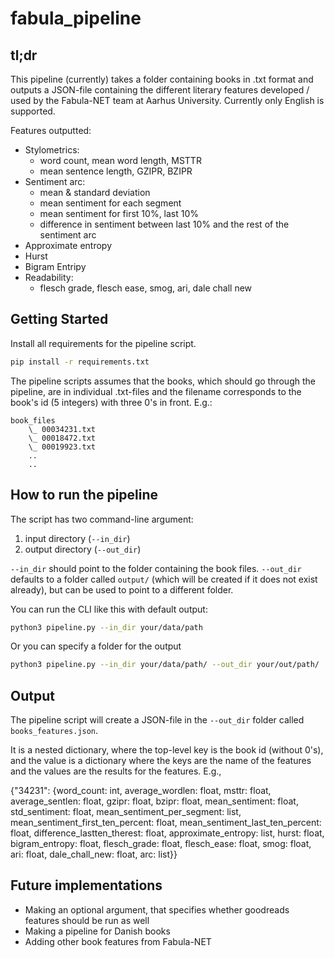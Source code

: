 # fabula_pipeline

## tl;dr
This pipeline (currently) takes a folder containing books in .txt format and outputs a JSON-file containing the different literary features developed / used by the Fabula-NET team at Aarhus University.
Currently only English is supported. 

Features outputted: 

- Stylometrics:
    - word count, mean word length, MSTTR
    - mean sentence length, GZIPR, BZIPR
- Sentiment arc:
    - mean & standard deviation
    - mean sentiment for each segment
    - mean sentiment for first 10%, last 10% 
    - difference in sentiment between last 10% and the rest of the sentiment arc
- Approximate entropy
- Hurst 
- Bigram Entripy 
- Readability:
    - flesch grade, flesch ease, smog, ari, dale chall new

## Getting Started

Install all requirements for the pipeline script.

```bash
pip install -r requirements.txt
```

The pipeline scripts assumes that the books, which should go through the pipeline, are in individual .txt-files and the filename corresponds to the book's id (5 integers) with three 0's in front. E.g.:

    book_files
        \_ 00034231.txt
        \_ 00018472.txt
        \_ 00019923.txt
        ..
        ..


## How to run the pipeline

The script has two command-line argument:
1. input directory (`--in_dir`)
2. output directory (`--out_dir`)

`--in_dir` should point to the folder containing the book files. 
`--out_dir` defaults to a folder called `output/` (which will be created if it does not exist already), but can be used to point to a different folder.

You can run the CLI like this with default output:

```bash
python3 pipeline.py --in_dir your/data/path 
```

Or you can specify a folder for the output

```bash
python3 pipeline.py --in_dir your/data/path/ --out_dir your/out/path/
```

## Output
The pipeline script will create a JSON-file in the `--out_dir` folder called `books_features.json`.

It is a nested dictionary, where the top-level key is the book id (without 0's), and the value is a dictionary where the keys are the name of the features and the values are the results for the features. 
E.g.,

{"34231": {word_count: int,
            average_wordlen: float,
            msttr: float,
            average_sentlen: float,
            gzipr: float,
            bzipr: float,
            mean_sentiment: float,
            std_sentiment: float,
            mean_sentiment_per_segment: list,
            mean_sentiment_first_ten_percent: float,
            mean_sentiment_last_ten_percent: float,
            difference_lastten_therest: float,
            approximate_entropy: list,
            hurst: float,
            bigram_entropy: float,
            flesch_grade: float,
            flesch_ease: float,
            smog: float,
            ari: float,
            dale_chall_new: float,
            arc: list}}

 
## Future implementations 

- Making an optional argument, that specifies whether goodreads features should be run as well
- Making a pipeline for Danish books 
- Adding other book features from Fabula-NET
